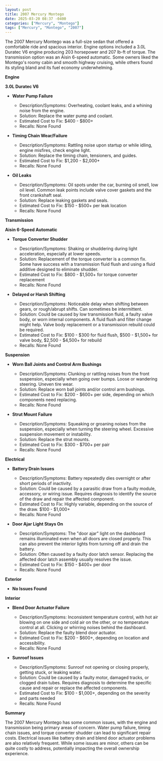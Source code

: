 ```yaml
---
layout: post
title: 2007 Mercury Montego
date: 2025-03-20 08:37 -0400
categories: ["Mercury", "Montego"]
tags: ["Mercury", "Montego", "2007"]
---
```

The 2007 Mercury Montego was a full-size sedan that offered a comfortable ride and spacious interior. Engine options included a 3.0L Duratec V6 engine producing 203 horsepower and 207 lb-ft of torque. The transmission option was an Aisin 6-speed automatic. Some owners liked the Montego's roomy cabin and smooth highway cruising, while others found its styling bland and its fuel economy underwhelming.

**Engine**

**3.0L Duratec V6**

* **Water Pump Failure**
    * Description/Symptoms: Overheating, coolant leaks, and a whining noise from the engine.
    * Solution: Replace the water pump and coolant.
    * Estimated Cost to Fix: $400 - $800+
    * Recalls: None Found

* **Timing Chain Wear/Failure**
    * Description/Symptoms: Rattling noise upon startup or while idling, engine misfires, check engine light.
    * Solution: Replace the timing chain, tensioners, and guides.
    * Estimated Cost to Fix: $1,200 - $2,000+
    * Recalls: None Found

* **Oil Leaks**
    * Description/Symptoms: Oil spots under the car, burning oil smell, low oil level. Common leak points include valve cover gaskets and the front crankshaft seal.
    * Solution: Replace leaking gaskets and seals.
    * Estimated Cost to Fix: $150 - $500+ per leak location
    * Recalls: None Found

**Transmission**

**Aisin 6-Speed Automatic**

* **Torque Converter Shudder**
    * Description/Symptoms: Shaking or shuddering during light acceleration, especially at lower speeds.
    * Solution: Replacement of the torque converter is a common fix. Some have success with a transmission fluid flush and using a fluid additive designed to eliminate shudder.
    * Estimated Cost to Fix: $800 - $1,500+ for torque converter replacement
    * Recalls: None Found

* **Delayed or Harsh Shifting**
    * Description/Symptoms: Noticeable delay when shifting between gears, or rough/abrupt shifts. Can sometimes be intermittent.
    * Solution: Could be caused by low transmission fluid, a faulty valve body, or worn internal components. A fluid flush and filter change might help. Valve body replacement or a transmission rebuild could be required.
    * Estimated Cost to Fix: $100 - $300 for fluid flush, $500 - $1,500+ for valve body, $2,500 - $4,500+ for rebuild
    * Recalls: None Found

**Suspension**

* **Worn Ball Joints and Control Arm Bushings**
    * Description/Symptoms: Clunking or rattling noises from the front suspension, especially when going over bumps. Loose or wandering steering. Uneven tire wear.
    * Solution: Replace worn ball joints and/or control arm bushings.
    * Estimated Cost to Fix: $200 - $600+ per side, depending on which components need replacing.
    * Recalls: None Found

* **Strut Mount Failure**
    * Description/Symptoms: Squeaking or groaning noises from the suspension, especially when turning the steering wheel. Excessive suspension movement or instability.
    * Solution: Replace the strut mounts.
    * Estimated Cost to Fix: $300 - $700+ per pair
    * Recalls: None Found

**Electrical**

* **Battery Drain Issues**
    * Description/Symptoms: Battery repeatedly dies overnight or after short periods of inactivity.
    * Solution: Could be caused by a parasitic draw from a faulty module, accessory, or wiring issue. Requires diagnosis to identify the source of the draw and repair the affected component.
    * Estimated Cost to Fix: Highly variable, depending on the source of the draw. $100 - $1,000+
    * Recalls: None Found

* **Door Ajar Light Stays On**
    * Description/Symptoms: The "door ajar" light on the dashboard remains illuminated even when all doors are closed properly. This can also prevent the interior lights from turning off and drain the battery.
    * Solution: Often caused by a faulty door latch sensor. Replacing the affected door latch assembly usually resolves the issue.
    * Estimated Cost to Fix: $150 - $400+ per door
    * Recalls: None Found

**Exterior**

* **No Issues Found**

**Interior**

* **Blend Door Actuator Failure**
    * Description/Symptoms: Inconsistent temperature control, with hot air blowing on one side and cold air on the other, or no temperature control at all. Clicking or whirring noises behind the dashboard.
    * Solution: Replace the faulty blend door actuator.
    * Estimated Cost to Fix: $200 - $600+, depending on location and accessibility.
    * Recalls: None Found

* **Sunroof Issues**
    * Description/Symptoms: Sunroof not opening or closing properly, getting stuck, or leaking water.
    * Solution: Could be caused by a faulty motor, damaged tracks, or clogged drain tubes. Requires diagnosis to determine the specific cause and repair or replace the affected components.
    * Estimated Cost to Fix: $100 - $1,000+, depending on the severity and parts needed
    * Recalls: None Found

**Summary**

The 2007 Mercury Montego has some common issues, with the engine and transmission being primary areas of concern. Water pump failure, timing chain issues, and torque converter shudder can lead to significant repair costs. Electrical issues like battery drain and blend door actuator problems are also relatively frequent. While some issues are minor, others can be quite costly to address, potentially impacting the overall ownership experience.


